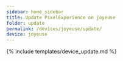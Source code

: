 ```yaml
---
sidebar: home_sidebar
title: Update PixelExperience on joyeuse
folder: update
permalink: /devices/joyeuse/update/
device: joyeuse
---
```

{% include templates/device_update.md %}
